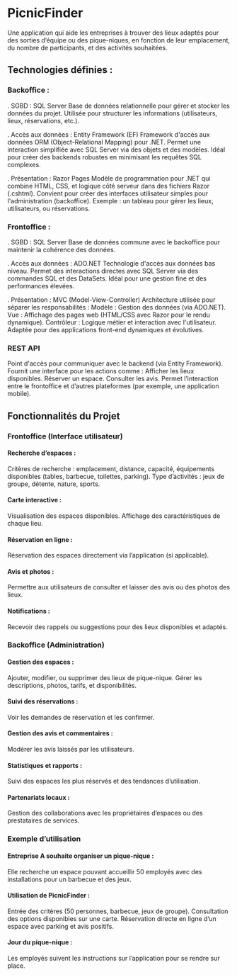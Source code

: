 # PicnicFinder
Une application qui aide les entreprises à trouver des lieux adaptés pour des sorties d’équipe ou des pique-niques, en fonction de leur emplacement, du nombre de participants, et des activités souhaitées.

## Technologies définies :

### Backoffice :
. SGBD : SQL Server
Base de données relationnelle pour gérer et stocker les données du projet.
Utilisée pour structurer les informations (utilisateurs, lieux, réservations, etc.).

. Accès aux données : Entity Framework (EF)
Framework d'accès aux données ORM (Object-Relational Mapping) pour .NET.
Permet une interaction simplifiée avec SQL Server via des objets et des modèles.
Idéal pour créer des backends robustes en minimisant les requêtes SQL complexes.

. Présentation : Razor Pages
Modèle de programmation pour .NET qui combine HTML, CSS, et logique côté serveur dans des fichiers Razor (.cshtml).
Convient pour créer des interfaces utilisateur simples pour l'administration (backoffice).
Exemple : un tableau pour gérer les lieux, utilisateurs, ou réservations.

### Frontoffice :
. SGBD : SQL Server
Base de données commune avec le backoffice pour maintenir la cohérence des données.

. Accès aux données : ADO.NET
Technologie d'accès aux données bas niveau.
Permet des interactions directes avec SQL Server via des commandes SQL et des DataSets.
Idéal pour une gestion fine et des performances élevées.

. Présentation : MVC (Model-View-Controller)
Architecture utilisée pour séparer les responsabilités :
Modèle : Gestion des données (via ADO.NET).
Vue : Affichage des pages web (HTML/CSS avec Razor pour le rendu dynamique).
Contrôleur : Logique métier et interaction avec l'utilisateur.
Adaptée pour des applications front-end dynamiques et évolutives.

### REST API
Point d'accès pour communiquer avec le backend (via Entity Framework).
Fournit une interface pour les actions comme :
Afficher les lieux disponibles.
Réserver un espace.
Consulter les avis.
Permet l’interaction entre le frontoffice et d’autres plateformes (par exemple, une application mobile).

## Fonctionnalités du Projet
### Frontoffice (Interface utilisateur)
#### Recherche d’espaces :
Critères de recherche : emplacement, distance, capacité, équipements disponibles (tables, barbecue, toilettes, parking).
Type d’activités : jeux de groupe, détente, nature, sports.
#### Carte interactive :
Visualisation des espaces disponibles.
Affichage des caractéristiques de chaque lieu.
#### Réservation en ligne :
Réservation des espaces directement via l’application (si applicable).
#### Avis et photos :
Permettre aux utilisateurs de consulter et laisser des avis ou des photos des lieux.
#### Notifications :
Recevoir des rappels ou suggestions pour des lieux disponibles et adaptés.

### Backoffice (Administration)
#### Gestion des espaces :
Ajouter, modifier, ou supprimer des lieux de pique-nique.
Gérer les descriptions, photos, tarifs, et disponibilités.
#### Suivi des réservations :
Voir les demandes de réservation et les confirmer.
#### Gestion des avis et commentaires :
Modérer les avis laissés par les utilisateurs.
#### Statistiques et rapports :
Suivi des espaces les plus réservés et des tendances d’utilisation.
#### Partenariats locaux :
Gestion des collaborations avec les propriétaires d’espaces ou des prestataires de services.

### Exemple d’utilisation
#### Entreprise A souhaite organiser un pique-nique :
Elle recherche un espace pouvant accueillir 50 employés avec des installations pour un barbecue et des jeux.
#### Utilisation de PicnicFinder :
Entrée des critères (50 personnes, barbecue, jeux de groupe).
Consultation des options disponibles sur une carte.
Réservation directe en ligne d’un espace avec parking et avis positifs.
#### Jour du pique-nique :
Les employés suivent les instructions sur l’application pour se rendre sur place.